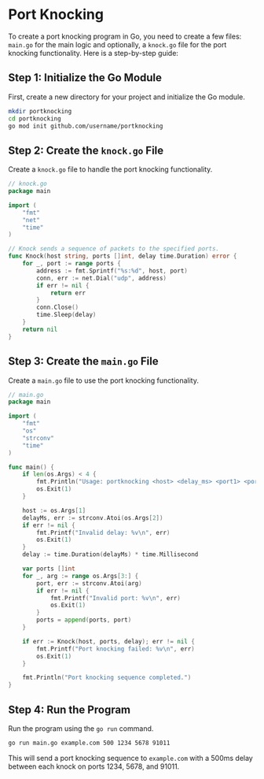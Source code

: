 # Port Knocking

To create a port knocking program in Go, you need to create a few files: `main.go` for the main logic and optionally, a `knock.go` file for the port knocking functionality. Here is a step-by-step guide:

## Step 1: Initialize the Go Module

First, create a new directory for your project and initialize the Go module.

```sh
mkdir portknocking
cd portknocking
go mod init github.com/username/portknocking
```

## Step 2: Create the `knock.go` File

Create a `knock.go` file to handle the port knocking functionality.

```go
// knock.go
package main

import (
    "fmt"
    "net"
    "time"
)

// Knock sends a sequence of packets to the specified ports.
func Knock(host string, ports []int, delay time.Duration) error {
    for _, port := range ports {
        address := fmt.Sprintf("%s:%d", host, port)
        conn, err := net.Dial("udp", address)
        if err != nil {
            return err
        }
        conn.Close()
        time.Sleep(delay)
    }
    return nil
}
```

## Step 3: Create the `main.go` File

Create a `main.go` file to use the port knocking functionality.

```go
// main.go
package main

import (
    "fmt"
    "os"
    "strconv"
    "time"
)

func main() {
    if len(os.Args) < 4 {
        fmt.Println("Usage: portknocking <host> <delay_ms> <port1> <port2> ... <portN>")
        os.Exit(1)
    }

    host := os.Args[1]
    delayMs, err := strconv.Atoi(os.Args[2])
    if err != nil {
        fmt.Printf("Invalid delay: %v\n", err)
        os.Exit(1)
    }
    delay := time.Duration(delayMs) * time.Millisecond

    var ports []int
    for _, arg := range os.Args[3:] {
        port, err := strconv.Atoi(arg)
        if err != nil {
            fmt.Printf("Invalid port: %v\n", err)
            os.Exit(1)
        }
        ports = append(ports, port)
    }

    if err := Knock(host, ports, delay); err != nil {
        fmt.Printf("Port knocking failed: %v\n", err)
        os.Exit(1)
    }

    fmt.Println("Port knocking sequence completed.")
}
```

## Step 4: Run the Program

Run the program using the `go run` command.

```sh
go run main.go example.com 500 1234 5678 91011
```

This will send a port knocking sequence to `example.com` with a 500ms delay between each knock on ports 1234, 5678, and 91011.